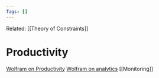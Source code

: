 ```yaml
---
Tags: []
---
```

Related: [[Theory of Constraints]]
# Productivity

[Wolfram on Productivity](https://writings.stephenwolfram.com/2019/02/seeking-the-productive-life-some-details-of-my-personal-infrastructure/)
[Wolfram on analytics](https://writings.stephenwolfram.com/2012/03/the-personal-analytics-of-my-life/#filesystems) [[Monitoring]]
